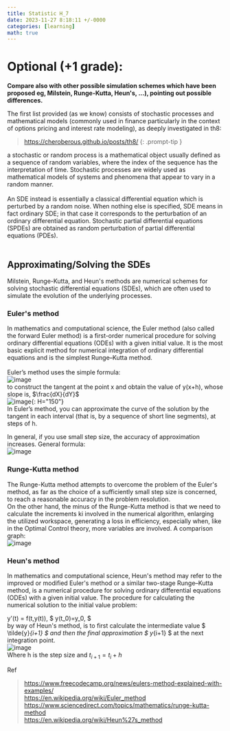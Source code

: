 ```yaml
---
title: Statistic H_7
date: 2023-11-27 8:18:11 +/-0000
categories: [learning]
math: true
---
```


# Optional (+1 grade):
**Compare also with other possible simulation schemes which have been proposed eg, Milstein, Runge-Kutta, Heun's, ...), pointing out possible differences.**

The first list provided (as we know) consists of stochastic processes and mathematical models (commonly used in finance particularly in the context of options pricing and interest rate modeling), as deeply investigated in th8:
> <https://cheroberous.github.io/posts/th8/>
{: .prompt-tip }

a stochastic or random process is a mathematical object usually defined as a sequence of random variables, where the index of the sequence has the interpretation of time. Stochastic processes are widely used as mathematical models of systems and phenomena that appear to vary in a random manner. <br>
<br>
An SDE instead is essentially a classical differential equation which is perturbed by a random noise. When nothing else is specified, SDE means in fact ordinary SDE; in that case it corresponds to the perturbation of an ordinary differential equation. Stochastic partial differential equations (SPDEs) are obtained as random perturbation of partial differential equations (PDEs). <br>
<br>

## Approximating/Solving the SDEs
Milstein, Runge-Kutta, and Heun's methods are numerical schemes for solving stochastic differential equations (SDEs), which are often used to simulate the evolution of the underlying processes. 
### Euler's method
In mathematics and computational science, the Euler method (also called the forward Euler method) is a first-order numerical procedure for solving ordinary differential equations (ODEs) with a given initial value. It is the most basic explicit method for numerical integration of ordinary differential equations and is the simplest Runge–Kutta method. <br>
<br>
Euler’s method uses the simple formula: <br>
![image](https://github.com/Cheroberous/cheroberous.github.io/assets/102479391/5afe513f-9615-461b-8c70-8a29e82235b6)<br>
to construct the tangent at the point x and obtain the value of y(x+h), whose slope is, $\frac{dX}{dY}$ <br>
![image](https://github.com/Cheroberous/cheroberous.github.io/assets/102479391/8641f75c-b899-4a71-8f8a-6b7b5f9b2e41){: H="150"} <br>
In Euler’s method, you can approximate the curve of the solution by the tangent in each interval (that is, by a sequence of short line segments), at steps of h.

In general, if you use small step size, the accuracy of approximation increases. General formula:<br>
![image](https://github.com/Cheroberous/cheroberous.github.io/assets/102479391/8c1a2628-f357-434f-a8af-6afb38dc0c87) <br>

### Runge-Kutta method
The Runge-Kutta method attempts to overcome the problem of the Euler's method, as far as the choice of a sufficiently small step size is concerned, to reach a reasonable accuracy in the problem resolution. <br>
On the other hand, the minus of the Runge-Kutta method is that we need to calculate the increments ki involved in the numerical algorithm, enlarging the utilized workspace, generating a loss in efficiency, especially when, like in the Optimal Control theory, more variables are involved. A comparison graph: <br>
![image](https://github.com/Cheroberous/cheroberous.github.io/assets/102479391/9b996864-f64a-4cfb-9195-3bc0631661fe) <br>
### Heun's method
In mathematics and computational science, Heun's method may refer to the improved or modified Euler's method or a similar two-stage Runge–Kutta method, is a numerical procedure for solving ordinary differential equations (ODEs) with a given initial value. 
The procedure for calculating the numerical solution to the initial value problem:

y'(t) = f(t,y(t)),  $  y(t_0)=y_0, $ <br>
by way of Heun's method, is to first calculate the intermediate value 
$ \tilde{y}_{i+1} $ and then the final approximation 
$ y_{i+1} $ at the next integration point. <br>
![image](https://github.com/Cheroberous/cheroberous.github.io/assets/102479391/3c08c6fa-d15a-43e8-b0bf-cc9c3d97a85e) <br>
Where h is the step size and $t_{i+1}=t_i+h$








Ref
> <https://www.freecodecamp.org/news/eulers-method-explained-with-examples/> <br>
> <https://en.wikipedia.org/wiki/Euler_method> <br>
> <https://www.sciencedirect.com/topics/mathematics/runge-kutta-method> <br>
> <https://en.wikipedia.org/wiki/Heun%27s_method> <br>



